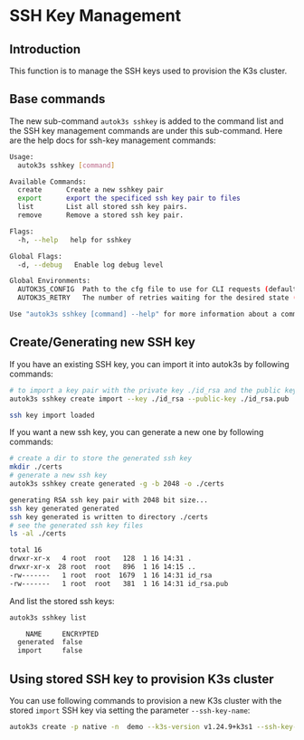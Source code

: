 # SSH Key Management

## Introduction

This function is to manage the SSH keys used to provision the K3s cluster.

## Base commands

The new sub-command `autok3s sshkey` is added to the command list and the SSH key management commands are under this sub-command. Here are the help docs for ssh-key management commands:

```sh
Usage:
  autok3s sshkey [command]

Available Commands:
  create      Create a new sshkey pair
  export      export the specificed ssh key pair to files
  list        List all stored ssh key pairs.
  remove      Remove a stored ssh key pair.

Flags:
  -h, --help   help for sshkey

Global Flags:
  -d, --debug   Enable log debug level

Global Environments:
  AUTOK3S_CONFIG  Path to the cfg file to use for CLI requests (default ~/.autok3s)
  AUTOK3S_RETRY   The number of retries waiting for the desired state (default 20)

Use "autok3s sshkey [command] --help" for more information about a command.
```

## Create/Generating new SSH key

If you have an existing SSH key, you can import it into autok3s by following commands:

```bash
# to import a key pair with the private key ./id_rsa and the public key ./id_rsa.pub
autok3s sshkey create import --key ./id_rsa --public-key ./id_rsa.pub

ssh key import loaded
```

If you want a new ssh key, you can generate a new one by following commands:

```bash
# create a dir to store the generated ssh key
mkdir ./certs
# generate a new ssh key
autok3s sshkey create generated -g -b 2048 -o ./certs

generating RSA ssh key pair with 2048 bit size...
ssh key generated generated
ssh key generated is written to directory ./certs
# see the generated ssh key files
ls -al ./certs

total 16
drwxr-xr-x   4 root  root   128  1 16 14:31 .
drwxr-xr-x  28 root  root   896  1 16 14:15 ..
-rw-------   1 root  root  1679  1 16 14:31 id_rsa
-rw-------   1 root  root   381  1 16 14:31 id_rsa.pub
```

And list the stored ssh keys:

```bash
autok3s sshkey list

    NAME     ENCRYPTED
  generated  false
  import     false
```

## Using stored SSH key to provision K3s cluster

You can use following commands to provision a new K3s cluster with the stored `import` SSH key via setting the parameter `--ssh-key-name`:

```bash
autok3s create -p native -n  demo --k3s-version v1.24.9+k3s1 --ssh-key-name import --master-ips 192.168.31.145
```
